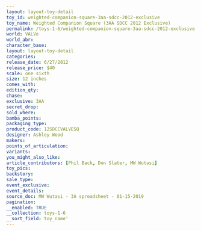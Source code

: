 ```yaml
---
layout: layout-toy-detail 
toy_id: weighted-companion-square-3aa-sdcc-2012-exclusive
toy_name: Weighted Companion Square (3AA SDCC 2012 Exclusive)
permalink: /toys-1-6/weighted-companion-square-3aa-sdcc-2012-exclusive.html
world: VALVe
world_abr: 
character_base: 
layout: layout-toy-detail
categories: 
release_date: 6/27/2012
release_price: $40 
scale: one sixth
size: 12 inches
comes_with: 
edition_qty: 
chase: 
exclusive: 3AA
secret_drop: 
sold_where: 
bamba_points: 
packaging_type: 
product_code: 12SDCCVALVESQ
designer: Ashley Wood
makers: 
points_of_articulation: 
variants: 
you_might_also_like: 
article_contributors: [Phil Back, Don Slater, MW Wutasi]
toy_pics: 
backstory: 
sale_type: 
event_exclusive: 
event_details: 
source_doc: MW Wutasi - 3A spreadsheet - 01-15-2019
pagination: 
__enabled: TRUE
__collection: toys-1-6
__sort_field: toy_name'
---
```

